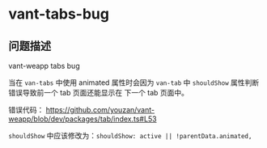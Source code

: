 # vant-tabs-bug

## 问题描述
vant-weapp tabs bug

当在 `van-tabs` 中使用 animated 属性时会因为 `van-tab` 
中 `shouldShow` 属性判断错误导致前一个 tab 页面还能显示在 下一个 tab 页面中。

错误代码：
https://github.com/youzan/vant-weapp/blob/dev/packages/tab/index.ts#L53

`shouldShow` 中应该修改为：`shouldShow: active || !parentData.animated,`

